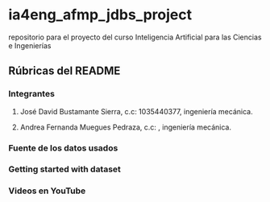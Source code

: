 # ia4eng_afmp_jdbs_project
repositorio para el proyecto del curso Inteligencia Artificial para las Ciencias e Ingenierías

## Rúbricas del README

### Integrantes
1. José David Bustamante Sierra, c.c: 1035440377, ingeniería mecánica.

2. Andrea Fernanda Muegues Pedraza, c.c: , ingeniería mecánica.

### Fuente de los datos usados


### Getting started with dataset


### Videos en YouTube


